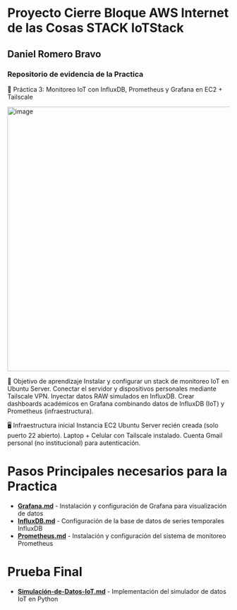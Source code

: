 # Proyecto Cierre Bloque AWS Internet de las Cosas STACK IoTStack
## Daniel Romero Bravo

### Repositorio de evidencia de la Practica 
🧪 Práctica 3: Monitoreo IoT con InfluxDB, Prometheus y Grafana en EC2 + Tailscale

<img width="1000" height="600" alt="image" src="https://github.com/user-attachments/assets/df34b3e1-4a22-467c-ad80-8fb9e11c6b0c" />

🎯 Objetivo de aprendizaje
Instalar y configurar un stack de monitoreo IoT en Ubuntu Server.
Conectar el servidor y dispositivos personales mediante Tailscale VPN.
Inyectar datos RAW simulados en InfluxDB.
Crear dashboards académicos en Grafana combinando datos de InfluxDB (IoT) y Prometheus (infraestructura).

🖥️ Infraestructura inicial
Instancia EC2 Ubuntu Server recién creada (solo puerto 22 abierto).
Laptop + Celular con Tailscale instalado.
Cuenta Gmail personal (no institucional) para autenticación.

# Pasos Principales necesarios para la Practica
- [**Grafana.md**](Grafana.md) - Instalación y configuración de Grafana para visualización de datos
- [**InfluxDB.md**](InfluxDB.md) - Configuración de la base de datos de series temporales InfluxDB
- [**Prometheus.md**](Prometheus.md) - Instalación y configuración del sistema de monitoreo Prometheus

# Prueba Final
- [**Simulación-de-Datos-IoT.md**](Simulación-de-Datos-IoT.md) - Implementación del simulador de datos IoT en Python
